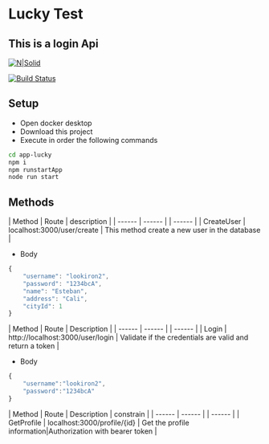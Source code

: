 # Lucky Test
##  This is a login Api

[![N|Solid](https://cldup.com/dTxpPi9lDf.thumb.png)](https://nodesource.com/products/nsolid)

[![Build Status](https://travis-ci.org/joemccann/dillinger.svg?branch=master)](https://travis-ci.org/joemccann/dillinger)

## Setup

- Open docker desktop
- Download this project
- Execute in order the following commands
```sh
cd app-lucky
npm i
npm runstartApp
node run start
```


## Methods

| Method | Route | description |
| ------ | ------ | | ------ |
| CreateUser | localhost:3000/user/create | This method create a new user in the database |

 - Body
```javascript
{
    "username": "lookiron2",
    "password": "1234bcA",
    "name": "Esteban",
    "address": "Cali",
    "cityId": 1
}
```

| Method | Route | Description |
| ------ | ------ | | ------ |
| Login | http://localhost:3000/user/login | Validate if the credentials are valid and return a token |

 - Body
```javascript
{
    "username":"lookiron2",
    "password":"1234bcA"
}
```

| Method | Route | Description | constrain |
| ------ | ------ | | ------ |
| GetProfile | localhost:3000/profile/{id} | Get the profile information|Authorization with bearer token |


